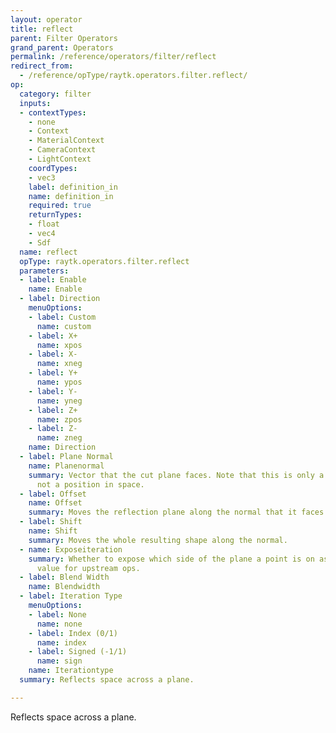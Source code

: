 ```yaml
---
layout: operator
title: reflect
parent: Filter Operators
grand_parent: Operators
permalink: /reference/operators/filter/reflect
redirect_from:
  - /reference/opType/raytk.operators.filter.reflect/
op:
  category: filter
  inputs:
  - contextTypes:
    - none
    - Context
    - MaterialContext
    - CameraContext
    - LightContext
    coordTypes:
    - vec3
    label: definition_in
    name: definition_in
    required: true
    returnTypes:
    - float
    - vec4
    - Sdf
  name: reflect
  opType: raytk.operators.filter.reflect
  parameters:
  - label: Enable
    name: Enable
  - label: Direction
    menuOptions:
    - label: Custom
      name: custom
    - label: X+
      name: xpos
    - label: X-
      name: xneg
    - label: Y+
      name: ypos
    - label: Y-
      name: yneg
    - label: Z+
      name: zpos
    - label: Z-
      name: zneg
    name: Direction
  - label: Plane Normal
    name: Planenormal
    summary: Vector that the cut plane faces. Note that this is only a direction and
      not a position in space.
  - label: Offset
    name: Offset
    summary: Moves the reflection plane along the normal that it faces.
  - label: Shift
    name: Shift
    summary: Moves the whole resulting shape along the normal.
  - name: Exposeiteration
    summary: Whether to expose which side of the plane a point is on as an iteration
      value for upstream ops.
  - label: Blend Width
    name: Blendwidth
  - label: Iteration Type
    menuOptions:
    - label: None
      name: none
    - label: Index (0/1)
      name: index
    - label: Signed (-1/1)
      name: sign
    name: Iterationtype
  summary: Reflects space across a plane.

---
```



Reflects space across a plane.